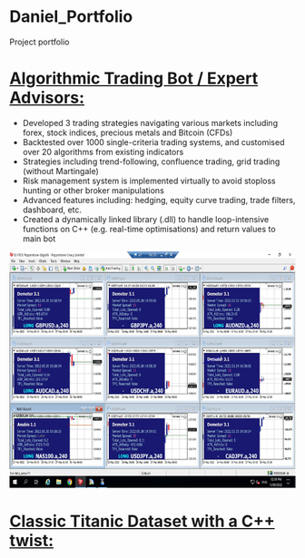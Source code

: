 # Daniel_Portfolio
Project portfolio
  
# [Algorithmic Trading Bot / Expert Advisors:](https://github.com/urinethrower/Project-Deities)
* Developed 3 trading strategies navigating various markets including forex, stock indices, precious metals and Bitcoin (CFDs)
* Backtested over 1000 single-criteria trading systems, and customised over 20 algorithms from existing indicators
* Strategies including trend-following, confluence trading, grid trading (without Martingale)
* Risk management system is implemented virtually to avoid stoploss hunting or other broker manipulations
* Advanced features including: hedging, equity curve trading, trade filters, dashboard, etc.
* Created a dynamically linked library (.dll) to handle loop-intensive functions on C++ (e.g. real-time optimisations) and return values to main bot
  
<img src="https://github.com/urinethrower/Project-Deities/blob/main/img/Demeter_snapshot.JPG" alt="https://github.com/urinethrower/Project-Deities/blob/main/img/Demeter_snapshot.JPG" width="668" height="417"></img>  
  
# [Classic Titanic Dataset with a C++ twist:](https://github.com/urinethrower/Project-Titanics)
